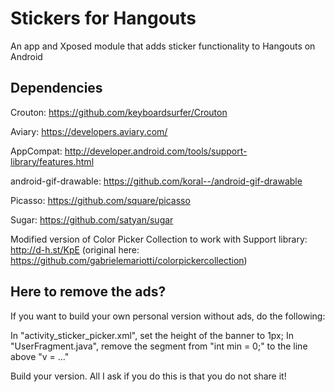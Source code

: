 # Stickers for Hangouts

An app and Xposed module that adds sticker functionality to Hangouts on Android

## Dependencies
Crouton: https://github.com/keyboardsurfer/Crouton

Aviary: https://developers.aviary.com/

AppCompat: http://developer.android.com/tools/support-library/features.html

android-gif-drawable: https://github.com/koral--/android-gif-drawable

Picasso: https://github.com/square/picasso

Sugar: https://github.com/satyan/sugar

Modified version of Color Picker Collection to work with Support library: http://d-h.st/KpE (original here: https://github.com/gabrielemariotti/colorpickercollection)

## Here to remove the ads?
If you want to build your own personal version without ads, do the following:

In "activity_sticker_picker.xml", set the height of the banner to 1px;
In "UserFragment.java", remove the segment from "int min = 0;" to the line above "v = ..."

Build your version.
All I ask if you do this is that you do not share it!
